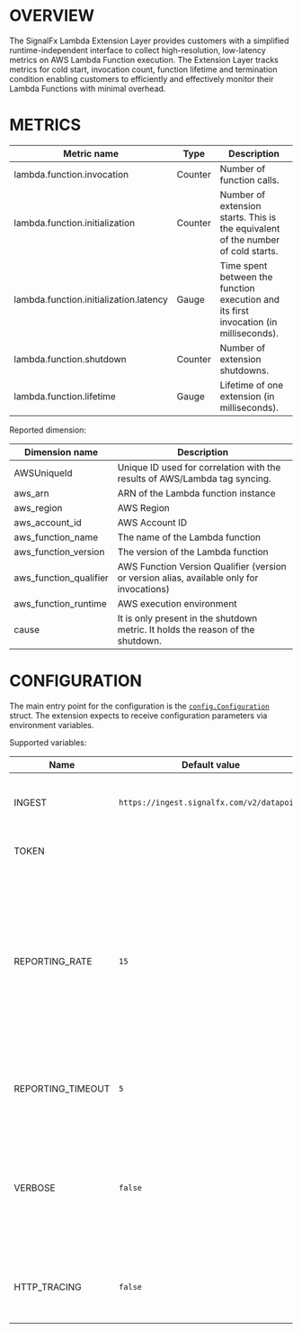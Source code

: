 # OVERVIEW

The SignalFx Lambda Extension Layer provides customers with a simplified runtime-independent interface to collect high-resolution, low-latency metrics on AWS Lambda Function execution. The Extension Layer tracks metrics for cold start, invocation count, function lifetime and termination condition enabling customers to efficiently and effectively monitor their Lambda Functions with minimal overhead.

# METRICS

|Metric name|Type|Description|
|---|---|---|
|lambda.function.invocation|Counter|Number of function calls.|
|lambda.function.initialization|Counter|Number of extension starts. This is the equivalent of the number of cold starts.|
|lambda.function.initialization.latency|Gauge|Time spent between the function execution and its first invocation (in milliseconds).|
|lambda.function.shutdown|Counter|Number of extension shutdowns.|
|lambda.function.lifetime|Gauge|Lifetime of one extension (in milliseconds).| 

Reported dimension:

|Dimension name|Description|
|---|---|
|AWSUniqueId|Unique ID used for correlation with the results of AWS/Lambda tag syncing.|
|aws_arn|ARN of the Lambda function instance|
|aws_region|AWS Region|
|aws_account_id|AWS Account ID|
|aws_function_name|The name of the Lambda function|
|aws_function_version|The version of the Lambda function|
|aws_function_qualifier|AWS Function Version Qualifier (version or version alias, available only for invocations)|
|aws_function_runtime|AWS execution environment|
|cause|It is only present in the shutdown metric. It holds the reason of the shutdown.|

# CONFIGURATION

The main entry point for the configuration is the [`config.Configuration`](internal/config/config.go) struct.
The extension expects to receive configuration parameters via environment variables.

Supported variables:

|Name|Default value|Accepted values|Description|
|---|---|---|---|
|INGEST|`https://ingest.signalfx.com/v2/datapoint`|`https://ingest.{REALM}.signalfx.com/v2/datapoint`|A metrics ingest endpoint as described [here](https://developers.signalfx.com/ingest_data_reference.html#tag/Send-Metrics).|
|TOKEN| | |Access token as described [here](https://docs.signalfx.com/en/latest/admin-guide/tokens.html#access-tokens).|
|REPORTING_RATE|`15`|Integer (seconds). Minimum value is 1s.|Specifies how often data points are sent to Splunk Observability. The extension is optimized not to report counters of 0, which may cause longer reporting intervals than configured.  
|REPORTING_TIMEOUT|`5`|Integer (seconds). Minimum value is 1s.|Specifies the time to fail datapoint requests if they don't succeed.|
|VERBOSE|`false`|`true` or `false`|Enables verbose logging. Logs are stored in the CloudWatch Log group associated with the Lambda function.|
|HTTP_TRACING|`false`|`true` or `false`|Enables detailed logs on HTTP calls to Splunk Observability.|
